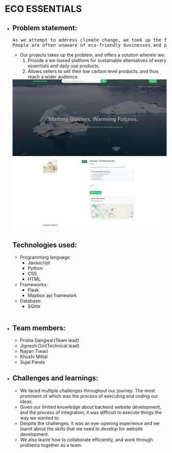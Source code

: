 <h1>ECO ESSENTIALS</h1>
<ul>
<li><h2>Problem statement:</h3></li>
<pre>As we attempt to address climate change, we took up the following problem statement:
People are often unaware of eco-friendly businesses and practices in their vicinity.
</pre>
<ul>
<li>Our projects takes up the problem, and offers a solution wherein we:
<ol><li>Provide a we-based platform for sustainable alternatives of every essentials and daily use products.</li>
<li>Allows sellers to sell their low carbon level products, and thus reach a wider audience.</li>
</li>
</ul>
<img src = "https://github.com/jinx-web/TEAM-JUGAAD/blob/master/eefrontpagenew.jpeg"></img>
<br>
<img src = "https://github.com/jinx-web/TEAM-JUGAAD/blob/master/eebuyingpage.jpeg"></img>
<h2>Technologies used:</h2>
<ul>
<li>Programming language: 
<ul><li>Javascript</li>
<li>Python</li>
<li>CSS</li>
<li>HTML</li>
</ul>
</li>
<li>Frameworks: 
<ul><li>Flask</li>
<li>Mapbox api framework</li>
</ul>
</li>
<li>Database:
<ul><li>SQlite</li></ul>
</li>
</ul>
<br>
<li><h2>Team members: </h2></li>
<ul>
<li>Prisha Gangwar(Team lead)</li>
<li>Jignesh Giri(Technical lead)</li>
<li>Nayan Tiwari</li>
<li>Khushi Mittal</li>
<li>Sujal Panda</li>
</ul>
<li><h2>Challenges and learnings:</h2></li>
<ul>
<li>We faced multiple challenges throughout our journey. The most prominent of which was the process of executing and coding our ideas.</li>
<li>Given our limited knowledge about backend website development, and the process of integration, it was difficult to execute things the way we wanted to.</li>
<li>Despite the challenges, it was an eye-opening experience and we learnt about the skills that we need to develop for website development.</li>
<li>We also learnt how to collaborate efficiently, and work through problems together as a team.</li>
</ul>
</ul>




